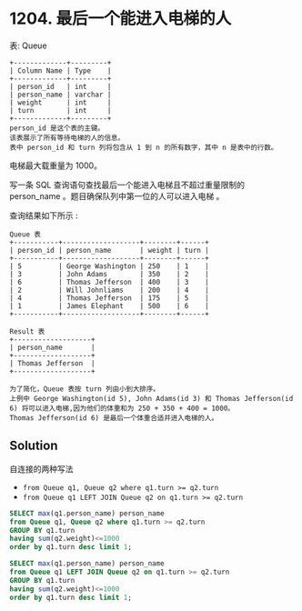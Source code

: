 # 1204. 最后一个能进入电梯的人


表: Queue
```
+-------------+---------+
| Column Name | Type    |
+-------------+---------+
| person_id   | int     |
| person_name | varchar |
| weight      | int     |
| turn        | int     |
+-------------+---------+
person_id 是这个表的主键。
该表展示了所有等待电梯的人的信息。
表中 person_id 和 turn 列将包含从 1 到 n 的所有数字，其中 n 是表中的行数。
```


电梯最大载重量为 1000。

写一条 SQL 查询语句查找最后一个能进入电梯且不超过重量限制的 person_name 。题目确保队列中第一位的人可以进入电梯 。

查询结果如下所示 :
```
Queue 表
+-----------+-------------------+--------+------+
| person_id | person_name       | weight | turn |
+-----------+-------------------+--------+------+
| 5         | George Washington | 250    | 1    |
| 3         | John Adams        | 350    | 2    |
| 6         | Thomas Jefferson  | 400    | 3    |
| 2         | Will Johnliams    | 200    | 4    |
| 4         | Thomas Jefferson  | 175    | 5    |
| 1         | James Elephant    | 500    | 6    |
+-----------+-------------------+--------+------+

Result 表
+-------------------+
| person_name       |
+-------------------+
| Thomas Jefferson  |
+-------------------+

为了简化，Queue 表按 turn 列由小到大排序。
上例中 George Washington(id 5), John Adams(id 3) 和 Thomas Jefferson(id 6) 将可以进入电梯,因为他们的体重和为 250 + 350 + 400 = 1000。
Thomas Jefferson(id 6) 是最后一个体重合适并进入电梯的人。
```



## Solution

自连接的两种写法

-  `from Queue q1, Queue q2 where q1.turn >= q2.turn` 
- `from Queue q1 LEFT JOIN Queue q2 on q1.turn >= q2.turn`


```sql
SELECT max(q1.person_name) person_name
from Queue q1, Queue q2 where q1.turn >= q2.turn
GROUP BY q1.turn
having sum(q2.weight)<=1000
order by q1.turn desc limit 1;
```

```sql
SELECT max(q1.person_name) person_name
from Queue q1 LEFT JOIN Queue q2 on q1.turn >= q2.turn
GROUP BY q1.turn
having sum(q2.weight)<=1000
order by q1.turn desc limit 1;
```